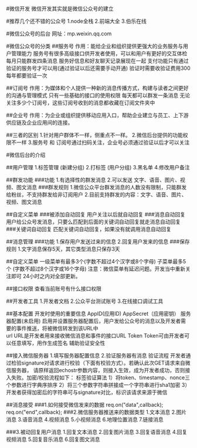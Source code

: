 

#微信开发
   微信开发其实就是微信公众号的建立
   
#推荐几个还不错的公众号
    1.node全栈
    2.前端大全
    3.伯乐在线
 
#微信公众号的后台 
    网址：mp.weixin.qq.com

#微信公众号的分类
##服务号
    作用：能给企业和组织提供更强大的业务服务与用户管理能力
    服务号有很多高级接口供开发者使用，可以和用户有更好的交互体检
    每月只能群发四条消息
    服务好信息和好友聊天记录展现在一起
    支付功能只有通过验证的服务号才可以用(通过验证以后还需要手动开通) 验证时需要收验证费用300  每年都要验证一次
    
##订阅号
    作用：为媒体和个人提供一种新的消息传播方式，构建与读者之间更好的沟通与管理模式
    只有一些基础的接口的使用权限
    每天都可以群发一条消息
    无论关注多少个订阅号，这些订阅号收到的消息都收藏在订阅文件夹中
    
##企业号
    作用：为企业或组织提供移动应用入口，帮助企业建立与员工、上下游供应链及企业应用间的连接。
    
##三者的区别
    1.针对用户群体不一样，侧重点不一样。
    2.微信后台提供的功能权限不一样 
    3.服务号 和 订阅号通过扫码关注，企业号必须通过验证以后才可以关注
    
    
#微信后台的介绍

##用户管理
    1.标签管理 (新建分组)
    2.打标签   (用户分组)
    3.黑名单
    4.修改用户备注
    
##群发功能
###功能
    1.有选择性的群发消息
    2.可以发送 文字、语音、图片、视频、图文消息
###群发规则
    1.微信公众平台群发消息的人数没有限制，只能群发给粉丝，不支持群发给非订阅用户
    2.目前支持群发的内容：文字、语音、图片、视频、图文消息

##自定义菜单
###被添加自动回复
    用户关注以后就自动回复
###消息自动回复
    用户给公众号发消息，只要么匹配到后面的关键词自动回复就走消息自动回复
###关键词自动回复
    匹配关键词自动回复，如果没有就调用消息自动回复


##消息管理
###功能
    1.保存用户发送过来的信息
    2.回复用户发来的信息
###保存规则
    1.文字消息保存5天，其它类型消息只保存3天

##自定义菜单
    一级菜单有最多3个(字数不超过4个汉字或8个字母)  子菜单最多5个 (字数不超过8个汉字或16个字母)
    注意：微信菜单有延迟问题。开发当中重新关注即可  24小时之内对全部更新。

##接口权限
    查看当前账号有什么接口权限

##开发者工具
    1.开发者文档
    2.公众平台测试账号
    3.在线接口调试工具
    
##基本配置
    开发时使用的重要信息
        AppID(应用ID)
        AppSecret（应用密钥）
    服务器配置(未启用)
        启用并设置服务器配置后，用户发给公众号的消息以及开发者需要的事件推送，将被微信转发到该URL中    
        url
            URL是开发者用来接收微信消息和事件的接口URL
        Token
            Token可由开发者可以任意填写，用作生成签名  辅助验证安全性
            
##接入微信服务器
    1.填写服务器配置信息
    2.验证服务器有消息
        验证流程
            开发者通过检验signature对请求进行校验（下面有校验方式）。若确认此次GET请求来自微信服务器，
            请原样返回echostr参数内容，则接入生效，成为开发者成功，否则接入失败。加密/校验流程如下：
        标签验证算法
            1）将token、timestamp、nonce三个参数进行字典序排序
            2）将三个参数字符串拼接成一个字符串进行sha1加密
            3）开发者获得加密后的字符串可与signature对比，标识该请求来源于微信
            
##消息接受
###1.如何接受微信发来的数据
        req.on("data",callback);
        req.on("end",callback);
###2.微信服务器推送来的数据类型
    1.文本消息
    2.图片消息
    3.语音消息
    4.视频消息
    5.小视频消息
    6.地理位置消息
    7.链接消息
    
###3.被动回复用户消息
    1.回复文本消息
    2.回复图片消息
    3.回复语音消息
    4.回复视频消息
    5.回复音乐消息
    6.回复图文消息
